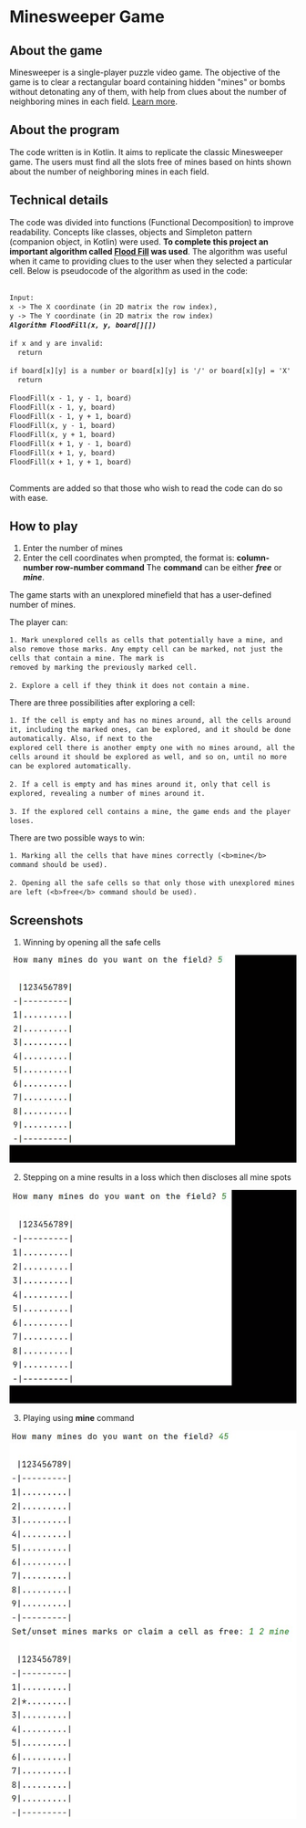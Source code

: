 # Minesweeper Game

## About the game
Minesweeper is a single-player puzzle video game. The objective of the game is to clear a rectangular board containing hidden "mines" or bombs without detonating any of them, with help 
from clues about the number of neighboring mines in each field. <a href="https://en.wikipedia.org/wiki/Minesweeper_(video_game)" target="_blank">Learn more</a>.

## About the program
The code written is in Kotlin. It aims to replicate the classic Minesweeper game. The users must find all the slots free of mines based on hints shown about the number of neighboring 
mines in each field.

## Technical details
The code was divided into functions (Functional Decomposition) to improve readability. Concepts like classes, objects and Simpleton pattern (companion object, in Kotlin) were used.
<strong>To complete this project an important algorithm called <a href="https://en.wikipedia.org/wiki/Flood_fill" target="_blank">Flood Fill</a> was used</strong>. The algorithm was
useful when it came to providing clues to the user when they selected a particular cell. Below is pseudocode of the algorithm as used in the code:


<pre>
<code>
Input:
x -> The X coordinate (in 2D matrix the row index),
y -> The Y coordinate (in 2D matrix the row index)
<strong><i>Algorithm FloodFill(x, y, board[][])</i></strong>

if x and y are invalid:
  return
  
if board[x][y] is a number or board[x][y] is '/' or board[x][y] = 'X'
  return

FloodFill(x - 1, y - 1, board)
FloodFill(x - 1, y, board)
FloodFill(x - 1, y + 1, board)
FloodFill(x, y - 1, board)
FloodFill(x, y + 1, board)
FloodFill(x + 1, y - 1, board)
FloodFill(x + 1, y, board)
FloodFill(x + 1, y + 1, board)
</code>
</pre>



Comments are added so that those who wish to read the code can do so with ease.

## How to play

1. Enter the number of mines
2. Enter the cell coordinates when prompted, the format is: <strong>column-number row-number command</strong>
The <strong>command</strong> can be either <b><i>free</i></b> or <b><i>mine</i></b>.

The game starts with an unexplored minefield that has a user-defined number of mines.

The player can:

    1. Mark unexplored cells as cells that potentially have a mine, and also remove those marks. Any empty cell can be marked, not just the cells that contain a mine. The mark is 
    removed by marking the previously marked cell.

    2. Explore a cell if they think it does not contain a mine.

There are three possibilities after exploring a cell:

    1. If the cell is empty and has no mines around, all the cells around it, including the marked ones, can be explored, and it should be done automatically. Also, if next to the 
    explored cell there is another empty one with no mines around, all the cells around it should be explored as well, and so on, until no more can be explored automatically.

    2. If a cell is empty and has mines around it, only that cell is explored, revealing a number of mines around it.

    3. If the explored cell contains a mine, the game ends and the player loses.

There are two possible ways to win:

    1. Marking all the cells that have mines correctly (<b>mine</b> command should be used).

    2. Opening all the safe cells so that only those with unexplored mines are left (<b>free</b> command should be used).
    
## Screenshots

1. Winning by opening all the safe cells
<img src="https://raw.githubusercontent.com/carlton-noronha/MinesweeperGame/master/Screenshots/openSafeCells.gif">

2. Stepping on a mine results in a loss which then discloses all mine spots
<img src="https://raw.githubusercontent.com/carlton-noronha/MinesweeperGame/master/Screenshots/mineStep.gif">

3. Playing using <b>mine</b> command
<img src="https://raw.githubusercontent.com/carlton-noronha/MinesweeperGame/master/Screenshots/playingByMine.jpg">
